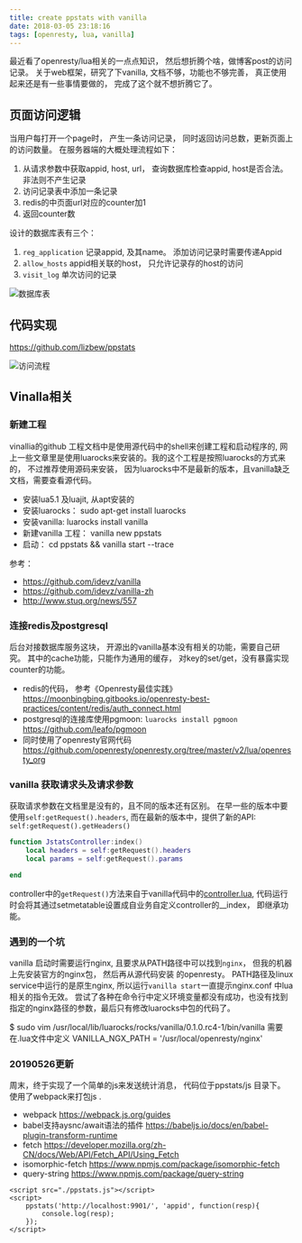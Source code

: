 ```yaml
---
title: create ppstats with vanilla
date: 2018-03-05 23:18:16
tags: [openresty, lua, vanilla]
---
```


最近看了openresty/lua相关的一点点知识， 然后想折腾个啥，做博客post的访问记录。 关于web框架，研究了下vanilla, 文档不够，功能也不够完善， 真正使用起来还是有一些事情要做的， 完成了这个就不想折腾它了。

## 页面访问逻辑

当用户每打开一个page时， 产生一条访问记录， 同时返回访问总数，更新页面上的访问数量。 在服务器端的大概处理流程如下：

1. 从请求参数中获取appid, host, url， 查询数据库检查appid, host是否合法。非法则不产生记录
2. 访问记录表中添加一条记录
3. redis的中页面url对应的counter加1
4. 返回counter数

设计的数据库表有三个：

1. `reg_application` 记录appid, 及其name。 添加访问记录时需要传递Appid
2. `allow_hosts` appid相关联的host， 只允许记录存的host的访问
3. `visit_log` 单次访问的记录

![数据库表](/images/post/2019-12-08/ppstats-charts-tables.png)

## 代码实现

https://github.com/lizbew/ppstats

![访问流程](/images/post/2019-12-08/ppstats-charts-flow.png)

## Vinalla相关

### 新建工程

vinallia的github 工程文档中是使用源代码中的shell来创建工程和启动程序的, 网上一些文章里是使用luarocks来安装的。我的这个工程是按照luarocks的方式来的， 不过推荐使用源码来安装， 因为luarocks中不是最新的版本，且vanilla缺乏文档，需要查看源代码。

* 安装lua5.1 及luajit, 从apt安装的
* 安装luarocks： sudo apt-get install  luarocks
* 安装vanilla: luarocks install vanilla
* 新建vanilla 工程： vanilla new ppstats
* 启动：  cd ppstats && vanilla start --trace

参考：

* https://github.com/idevz/vanilla
* https://github.com/idevz/vanilla-zh
* http://www.stuq.org/news/557

### 连接redis及postgresql

后台对接数据库服务这块， 开源出的vanilla基本没有相关的功能，需要自己研究。 其中的cache功能，只能作为通用的缓存， 对key的set/get，没有暴露实现counter的功能。

* redis的代码， 参考《Openresty最佳实践》  https://moonbingbing.gitbooks.io/openresty-best-practices/content/redis/auth_connect.html
* postgresql的连接库使用pgmoon: `luarocks install pgmoon` https://github.com/leafo/pgmoon
* 同时使用了openresty官网代码  https://github.com/openresty/openresty.org/tree/master/v2/lua/openresty_org

### vanilla 获取请求头及请求参数 

获取请求参数在文档里是没有的，且不同的版本还有区别。 在早一些的版本中要使用`self:getRequest().headers`, 而在最新的版本中，提供了新的API: `self:getRequest().getHeaders()`

```lua
function JstatsController:index()
    local headers = self:getRequest().headers
    local params = self:getRequest().params

end
```

controller中的`getRequest()`方法来自于vanilla代码中的[controller.lua](https://github.com/idevz/vanilla/blob/master/vanilla/v/controller.lua), 代码运行时会将其通过setmetatable设置成自业务自定义controller的__index， 即继承功能。 

### 遇到的一个坑

vanilla 启动时需要运行nginx, 且要求从PATH路径中可以找到`nginx`， 但我的机器上先安装官方的nginx包， 然后再从源代码安装 的openresty。 PATH路径及linux service中运行的是原生nginx, 所以运行`vanilla start`一直提示nginx.conf 中lua相关的指令无效。 尝试了各种在命令行中定义环境变量都没有成功，也没有找到指定的nginx路径的参数，最后只有修改luarocks中包的代码了。

   $ sudo vim /usr/local/lib/luarocks/rocks/vanilla/0.1.0.rc4-1/bin/vanilla
   需要在.lua文件中定义  VANILLA_NGX_PATH = '/usr/local/openresty/nginx'


###  20190526更新

周末，终于实现了一个简单的js来发送统计消息， 代码位于ppstats/js 目录下。 使用了webpack来打包js .

* webpack https://webpack.js.org/guides
* babel支持aysnc/await语法的插件 https://babeljs.io/docs/en/babel-plugin-transform-runtime
* fetch https://developer.mozilla.org/zh-CN/docs/Web/API/Fetch_API/Using_Fetch
* isomorphic-fetch https://www.npmjs.com/package/isomorphic-fetch
* query-string https://www.npmjs.com/package/query-string

```
<script src="./ppstats.js"></script>
<script>
    ppstats('http://localhost:9901/', 'appid', function(resp){
        console.log(resp);
    });
</script>
```
